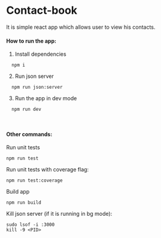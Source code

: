 # Contact-book
It is simple react app which allows user to view his contacts.

#### How to run the app:

1. Install dependencies
```
  npm i
```
2. Run json server
```
  npm run json:server
```
3. Run the app in dev mode
```
  npm run dev
```

<br />

#### Other commands:
Run unit tests
```
npm run test
```
Run unit tests with coverage flag:
```
npm run test:coverage
```
Build app
```
npm run build
```
Kill json server (if it is running in bg mode):
```
sudo lsof -i :3000
kill -9 <PID>
```
